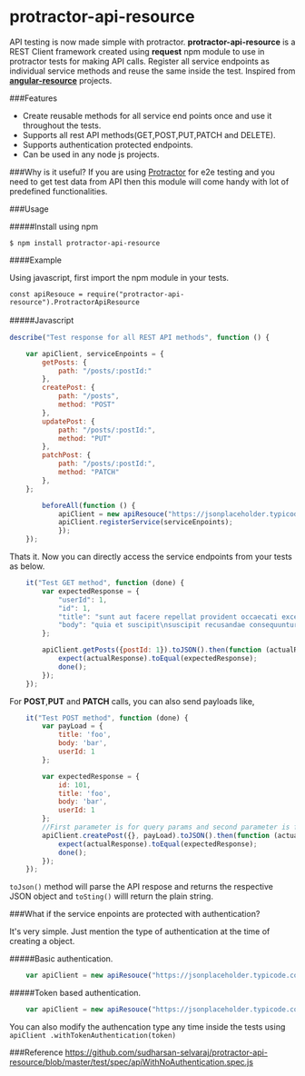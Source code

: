 # protractor-api-resource
API testing is now made simple with protractor. **protractor-api-resource** is a REST Client framework created using **request** npm module to use in protractor tests for making API calls. Register all service endpoints as individual service methods and reuse the same inside the test. Inspired from **[angular-resource](https://docs.angularjs.org/api/ngResource/service/$resource")** projects.


###Features

- Create reusable methods for all service end points once and use it throughout the tests.
- Supports all rest API methods(GET,POST,PUT,PATCH and DELETE).
- Supports authentication protected endpoints.
- Can be used in any node js projects.

###Why is it useful?
If you are using [Protractor](https://www.npmjs.com/package/protractor) for e2e testing and you need to get test data from API then this module will come handy with lot of predefined functionalities.

###Usage

#####Install using npm

`$ npm install protractor-api-resource`

####Example

Using javascript, first import the npm module in your tests.

    const apiResouce = require("protractor-api-resource").ProtractorApiResource

#####Javascript　

```javascript
describe("Test response for all REST API methods", function () {

    var apiClient, serviceEnpoints = {
        getPosts: {
            path: "/posts/:postId:"
        },
        createPost: {
            path: "/posts",
            method: "POST"
        },
        updatePost: {
            path: "/posts/:postId:",
            method: "PUT"
        },
        patchPost: {
            path: "/posts/:postId:",
            method: "PATCH"
        },
    };

		beforeAll(function () {
			apiClient = new apiResouce("https://jsonplaceholder.typicode.com/");
			apiClient.registerService(serviceEnpoints);
			});
	});
```

Thats it. Now you can directly access the service endpoints from your tests as below.
```javascript
	it("Test GET method", function (done) {
        var expectedResponse = {
            "userId": 1,
            "id": 1,
            "title": "sunt aut facere repellat provident occaecati excepturi optio reprehenderit",
            "body": "quia et suscipit\nsuscipit recusandae consequuntur expedita et cum\nreprehenderit molestiae ut ut quas totam\nnostrum rerum est autem sunt rem eveniet architecto"
        };

        apiClient.getPosts({postId: 1}).toJSON().then(function (actualResponse) {
            expect(actualResponse).toEqual(expectedResponse);
            done();
        });
    });

```

For **POST**,**PUT** and **PATCH** calls, you can also send payloads like,

```javascript
	it("Test POST method", function (done) {
        var payLoad = {
            title: 'foo',
            body: 'bar',
            userId: 1
        };

        var expectedResponse = {
            id: 101,
            title: 'foo',
            body: 'bar',
            userId: 1
        };
		//First parameter is for query params and second parameter is for request payload.
        apiClient.createPost({}, payLoad).toJSON().then(function (actualResponse) {
            expect(actualResponse).toEqual(expectedResponse);
            done();
        });
    });
```

`toJson()` method will parse the API respose and returns the respective  JSON object and `toSting()` willl return the plain string.

###What if the service enpoints are protected with authentication?

It's very simple. Just mention the type of authentication at the time of creating a object.

#####Basic authentication.
```javascript
	var apiClient = new apiResouce("https://jsonplaceholder.typicode.com/").withBasicAuth(username,password);
```

#####Token based authentication.
```javascript
	var apiClient = new apiResouce("https://jsonplaceholder.typicode.com/").withTokenAuthentication(token);
```

You can also modify the authencation type any time inside the tests using `apiClient .withTokenAuthentication(token)`

###Reference
https://github.com/sudharsan-selvaraj/protractor-api-resource/blob/master/test/spec/apiWithNoAuthentication.spec.js
